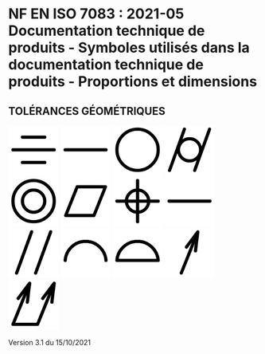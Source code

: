# NF EN ISO 7083 : 2021-05	Documentation technique de produits - Symboles utilisés dans la documentation technique de produits - Proportions et dimensions


## TOLÉRANCES GÉOMÉTRIQUES

<img src="Glyphes/Symetrie_ISOGPS.svg" alt="Symétrie" style="height:100px;"/>
<img src="Glyphes/Rectitude_ISOGPS.svg" alt="Rectitude" style="height:100px;"/> 
<img src="Glyphes/Circularite_ISOGPS.svg" alt="Circularité" style="height:100px;"/> 
<img src="Glyphes/Cylindricite_ISOGPS.svg" alt="Cylindricité" style="height:100px;"/> 
<img src="Glyphes/Concentricite_ISOGPS.svg" alt="Concentricité" style="height:100px;"/> 
<img src="Glyphes/Planeite_ISOGPS.svg" alt="Planéité" style="height:100px;"/> 
<img src="Glyphes/Localisation_ISOGPS.svg" alt="Localisation" style="height:100px;"/> 
<img src="Glyphes/Rectitude_ISOGPS.svg" alt="Rectitude" style="height:100px;"/> 
<img src="Glyphes/Parallelisme_ISOGPS.svg" alt="Parallélisme" style="height:100px;"/> 
<img src="Glyphes/FormeCourbe_ISOGPS.svg" alt="FormeCourbe" style="height:100px;"/>
<img src="Glyphes/FormeSurface_ISOGPS.svg" alt="FormeSurface" style="height:100px;"/> 

<img src="Glyphes/BattementCirculaire_ISOGPS.svg" alt="Battement Circulaire" style="height:100px;"/> 
<img src="Glyphes/BattementTotal_ISOGPS.svg" alt="Battement total" style="height:100px;"/> 

Version 3.1 du 15/10/2021
